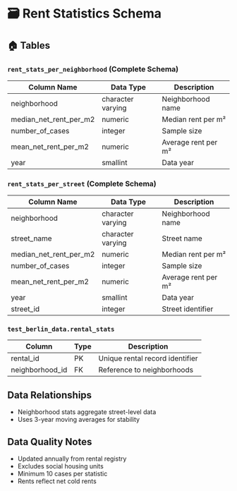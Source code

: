 # 🗃️ Rent Statistics Schema

## 🏠 Tables

### `rent_stats_per_neighborhood` (Complete Schema)
| Column Name | Data Type | Description |
|------------|-----------|-------------|
| neighborhood | character varying | Neighborhood name |
| median_net_rent_per_m2 | numeric | Median rent per m² |
| number_of_cases | integer | Sample size |
| mean_net_rent_per_m2 | numeric | Average rent per m² |
| year | smallint | Data year |

### `rent_stats_per_street` (Complete Schema)
| Column Name | Data Type | Description |
|------------|-----------|-------------|
| neighborhood | character varying | Neighborhood name |
| street_name | character varying | Street name |
| median_net_rent_per_m2 | numeric | Median rent per m² |
| number_of_cases | integer | Sample size |
| mean_net_rent_per_m2 | numeric | Average rent per m² |
| year | smallint | Data year |
| street_id | integer | Street identifier |

### `test_berlin_data.rental_stats`
| Column | Type | Description |
|--------|------|-------------|
| rental_id | PK | Unique rental record identifier |
| neighborhood_id | FK | Reference to neighborhoods |

## Data Relationships
- Neighborhood stats aggregate street-level data
- Uses 3-year moving averages for stability

## Data Quality Notes
- Updated annually from rental registry
- Excludes social housing units
- Minimum 10 cases per statistic
- Rents reflect net cold rents